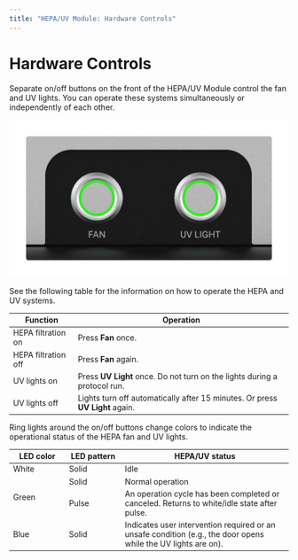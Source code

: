 ```yaml
---
title: "HEPA/UV Module: Hardware Controls"
---
```


# Hardware Controls

Separate on/off buttons on the front of the HEPA/UV Module control the fan and UV lights. You can operate these systems simultaneously or independently of each other.

![HEPA/UV Module button controls](images/uv-buttons.png "HEPA/UV Module button controls")

See the following table for the information on how to operate the HEPA and UV systems.

| Function | Operation |
|---|---|
| HEPA filtration on | Press **Fan** once. |
| HEPA filtration off | Press **Fan** again. |
| UV lights on | Press **UV Light** once. Do not turn on the lights during a protocol run. |
| UV lights off | Lights turn off automatically after 15 minutes. Or press **UV Light** again. |

Ring lights around the on/off buttons change colors to indicate the operational status of the HEPA fan and UV lights.

<table>
    <thead>
        <tr>
            <th width="20%">LED color</th>
            <th width="20%">LED pattern</th>
            <th>HEPA/UV status</th>
        </tr>
    </thead>
    <tbody>
        <tr>
            <td><span class="status-dot white"></span>White</td>
            <td>Solid</td>
            <td>Idle</td>
        </tr>
        <tr>
            <td rowspan="2"><span class="status-dot green"></span>Green</td>
            <td>Solid</td>
            <td>Normal operation</td>
        </tr>
        <tr>
            <td>Pulse</td>
            <td>An operation cycle has been completed or canceled. Returns to white/idle state after pulse.</td>
        </tr>
        <tr>
            <td><span class="status-dot blue"></span>Blue</td>
            <td>Solid</td>
            <td>Indicates user intervention required or an unsafe condition (e.g., the door opens while the UV lights are on).</td>
        </tr>
    </tbody>
</table>
